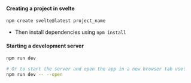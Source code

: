 #### Creating a project in svelte

```bash
npm create svelte@latest project_name
```
- Then install dependencies using `npm install`

#### Starting a development server
```bash
npm run dev

# Or to start the server and open the app in a new browser tab use:
npm run dev -- --open
```

